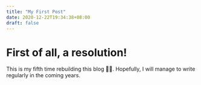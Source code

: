 ```yaml
---
title: "My First Post"
date: 2020-12-22T19:34:38+08:00
draft: false
---
```


# First of all, a resolution!

This is my fifth time rebuilding this blog 🤦🏻. Hopefully, I will manage to write regularly in the coming years.